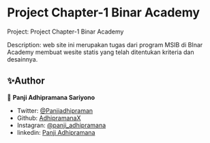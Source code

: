 # Project Chapter-1 Binar Academy
Project: Project Chapter-1 Binar Academy

Description: web site ini merupakan tugas dari program MSIB di BInar Academy membuat wesite statis yang telah ditentukan kriteria dan desainnya.

## ✨Author
👤 **Panji Adhipramana Sariyono**

- Twitter: [@Panjiadhipraman](https://twitter.com/Panjiadhipraman)
- Github: [AdhipramanaX](https://github.com/adhipramanax)
- Instagran: [@panji_adhipramana](https://github.com/adhipramanax)
- linkedin: [Panji Adhipramana](https://www.linkedin.com/in/panji-adhipramana)
